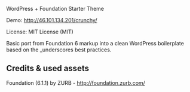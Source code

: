 
WordPress + Foundation Starter Theme

Demo: http://46.101.134.201/crunchy/

License: MIT License (MIT)

Basic port from Foundation 6 markup into a clean WordPress boilerplate based on the _underscores best practices.

## Credits & used assets
Foundation (6.1.1) by ZURB - http://foundation.zurb.com/

